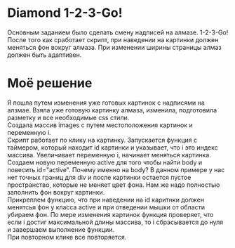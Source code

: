 # Diamond 1-2-3-Go!
Основным заданием было сделать смену надписей на алмазе. 1-2-3-Go! После того как сработает скрипт, при наведении на картинки должен меняться фон вокруг алмаза. При изменении ширины страницы алмаз должен быть адаптивен.
# Моё решение
Я пошла путем изменения уже готовых картинок с надписями на алзмае. Взяла уже готовую картинку алмаза, изменила, подготовила разметку и все необходимые css стили. <br>
Создала массив images с путем местоположения картинок и переменную i. <br>
Скрипт работает по клику на картинку. Запускается функция с таймером, который  находит id картинки и указывает, что i это индекс массива. Увеличивает переменную i, начинает меняться картинка. Создаем новую переменную active для того чтобы найти body и повесить id="active".
Почему именно на body? В данном примере у нас нет точных границ для div и после картинки остается пустое пространство, которые не меняет цвет фона. Нам же надо полностью заполнить фон вокруг картинки. <br>
Прикреплем функцию, что при наведении на id каритнки должен менятсья фон у класса active и при отведении мышки от области убираем фон.
По мере изменения картинок функция проверяет, что если i достиг максимальной длины массива, то i сбрасывается до нуля и завершаем выполнение функции.  <br>
При повторном клике все повторяется.  <br>

